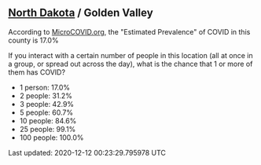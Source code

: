 
## [North Dakota](/united-states/north-dakota) / Golden Valley

According to [MicroCOVID.org](http://microcovid.org),
the "Estimated Prevalence" of COVID in this county is 17.0%

If you interact with a certain number of people in this location
(all at once in a group, or spread out across the day), what is the chance that
1 or more of them has COVID?

- 1 person: 17.0%
- 2 people: 31.2%
- 3 people: 42.9%
- 5 people: 60.7%
- 10 people: 84.6%
- 25 people: 99.1%
- 100 people: 100.0%

Last updated: 2020-12-12 00:23:29.795978 UTC
